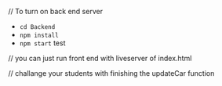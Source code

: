// To turn on back end server

- ```cd Backend```
- ```npm install```
- ```npm start```
test

// you can just run front end with liveserver of index.html

// challange your students with finishing the updateCar function

